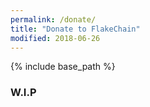 ```yaml
---
permalink: /donate/
title: "Donate to FlakeChain"
modified: 2018-06-26
---
```


{% include base_path %}

### W.I.P
